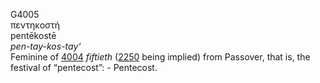 <body>
  <p>G4005<br>  πεντηκοστή  <br> pentēkostē  <br><i>pen-tay-kos-tay‘ </i><br>Feminine of <a href="g4004.htm">4004</a>  <i>fiftieth</i> (<a href="g2250.htm">2250</a> being implied) from Passover, that is, the festival of “pentecost”: - Pentecost.<br></p>
 </body>